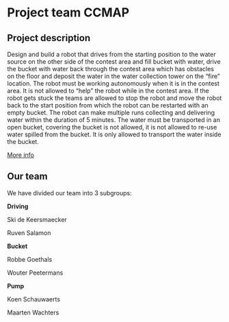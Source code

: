 # Project team CCMAP
## Project description
Design and build a robot that drives from the starting position to the water source on the other side of the contest area and fill  bucket with water, drive the bucket with water back through the contest area which has obstacles on the floor and deposit the water in the water collection tower on the “fire” location.
The robot must be working autonomously when it is in the contest area. It is not allowed to “help” the robot while in the contest area. If the robot gets stuck the teams are allowed to stop the robot and move the robot back to the start position from which the robot can be restarted with an empty bucket. The robot can make multiple runs collecting and delivering water within the duration of 5 minutes. The water must be transported in an open bucket, covering the bucket is not allowed, it is not allowed to re-use water spilled from the bucket. It is only allowed to transport the water inside the bucket. 

[More info](http://www.ccm.nl/en/assignment-2017/assignment-2017.html)

## Our team

  We have divided our team into 3 subgroups:
  
  **Driving**
  
  Ski de Keersmaecker
  
  Ruven Salamon
  
  **Bucket**
  
  Robbe Goethals
  
  Wouter Peetermans
  
  **Pump**
  
  Koen Schauwaerts
  
  Maarten Wachters
